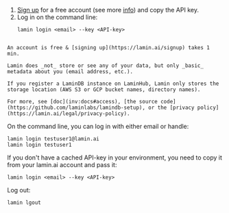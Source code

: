 1. [Sign up](https://lamin.ai/signup) for a free account (see more [info](https://lamin.ai/docs/setup)) and copy the API key.
2. Log in on the command line:
   ```shell
   lamin login <email> --key <API-key>
   ```

```{note}

An account is free & [signing up](https://lamin.ai/signup) takes 1 min.

Lamin does _not_ store or see any of your data, but only _basic_ metadata about you (email address, etc.).

If you register a LaminDB instance on LaminHub, Lamin only stores the storage location (AWS S3 or GCP bucket names, directory names).

For more, see [doc](inv:docs#access), [the source code](https://github.com/laminlabs/lamindb-setup), or the [privacy policy](https://lamin.ai/legal/privacy-policy).

```

On the command line, you can log in with either email or handle:

```
lamin login testuser1@lamin.ai
lamin login testuser1
```

If you don't have a cached API-key in your environment, you need to copy it from your lamin.ai account and pass it:

```
lamin login <email> --key <API-key>
```

Log out:

```
lamin lgout
```
